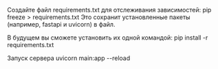 Создайте файл requirements.txt для отслеживания зависимостей:
pip freeze > requirements.txt
Это сохранит установленные пакеты (например, fastapi и uvicorn) в файл.

В будущем вы сможете установить их одной командой:
pip install -r requirements.txt

Запуск сервера
uvicorn main:app --reload
